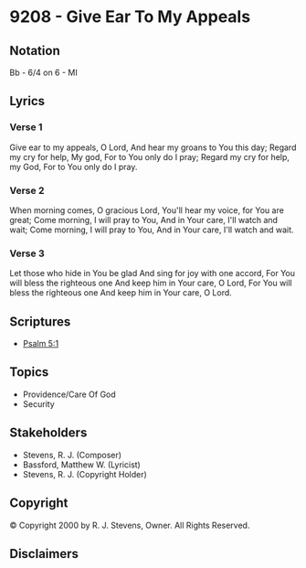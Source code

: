 # 9208 - Give Ear To My Appeals

## Notation

Bb - 6/4 on 6 - MI

## Lyrics

### Verse 1

Give ear to my appeals, O Lord, And hear my groans to You this day; Regard my cry for help, My god, For to You only do I pray; Regard my cry for help, my God, For to You only do I pray.

### Verse 2

When morning comes, O  gracious Lord, You'll hear my voice, for You are great; Come morning, I will pray to You, And in Your care, I'll watch and wait; Come morning, I will pray to You, And in Your care, I'll watch and wait.

### Verse 3

Let those who hide in You be glad And sing for joy with one accord, For You will bless the righteous one And keep him in Your care, O Lord, For You will bless the righteous one And keep him in Your care, O Lord.


## Scriptures

- [Psalm 5:1](https://www.biblegateway.com/passage/?search=Psalm%205%3A1)

## Topics

- Providence/Care Of God
- Security

## Stakeholders

- Stevens, R. J. (Composer)
- Bassford, Matthew W. (Lyricist)
- Stevens, R. J. (Copyright Holder)

## Copyright

© Copyright 2000 by R. J. Stevens, Owner. All Rights Reserved.


## Disclaimers


